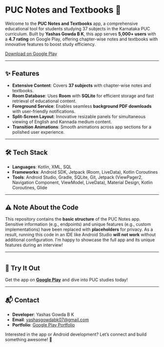 # PUC Notes and Textbooks 📖

Welcome to the **PUC Notes and Textbooks** app, a comprehensive educational tool for students studying 37 subjects in the Karnataka PUC curriculum. Built by **Yashas Gowda B K**, this app serves **5,000+ users** with a **4.7 rating** on Google Play, offering chapter-wise notes and textbooks with innovative features to boost study efficiency.

[Download on Google Play](https://play.google.com/store/apps/details?id=com.puc.pyp&utm_source=shareApp)

---

## ✨ Features
- **Extensive Content**: Covers **37 subjects** with chapter-wise notes and textbooks.
- **Room Database**: Uses **Room** with **SQLite** for efficient storage and fast retrieval of educational content.
- **Foreground Service**: Enables seamless **background PDF downloads** with user-friendly notifications.
- **Split-Screen Layout**: Innovative resizable panels for simultaneous viewing of English and Kannada medium content.
- **Transition Animations**: Smooth animations across app sections for a polished user experience.

---

## 🛠️ Tech Stack
- **Languages**: Kotlin, XML, SQL
- **Frameworks**: Android SDK, Jetpack (Room, LiveData), Kotlin Coroutines
- **Tools**: Android Studio, Gradle, SQLite, Git, Jetpack (ViewPager2, Navigation Component, ViewModel, LiveData), Material Design, Kotlin Coroutines, Glide

---

## ⚠️ Note About the Code
This repository contains the **basic structure** of the PUC Notes app. Sensitive information (e.g., endpoints) and unique features (e.g., custom implementations) have been replaced with **placeholders** for privacy. As a result, running this code in an IDE like Android Studio **will not work** without additional configuration. I’m happy to showcase the full app and its unique features during an interview!

---

#

## 📱 Try It Out
Get the app on **[Google Play](https://play.google.com/store/apps/details?id=com.puc.pyp&utm_source=shareApp)** and dive into PUC studies today!

---

## 📬 Contact
- **Developer**: Yashas Gowda B K
- **Email**: [yashasgowdabk07@gmail.com](mailto:yashasgowdabk07@gmail.com)
- **Portfolio**: [Google Play Portfolio](https://play.google.com/store/search?q=pub:AppInnoVenture&c=apps)

Interested in the app or Android development? Let’s connect and build something awesome! 🚀
